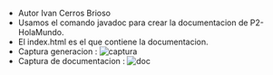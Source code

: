 + Autor Ivan Cerros Brioso 
+ Usamos el comando javadoc para crear la documentacion de P2-HolaMundo.
+ El index.html es el que contiene la documentacion.
+ Captura generacion :
![captura](https://user-images.githubusercontent.com/114107549/203864085-6a7d0926-43cb-42dc-88cd-b5ae7184c8c4.png) 
+ Captura de documentacion :
![doc](https://user-images.githubusercontent.com/114107549/204899130-ca4a6c24-0971-4620-8815-b7845cfc5af1.png)

